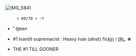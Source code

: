 ![IMG_5841](https://github.com/user-attachments/assets/96ebc0d8-0092-4799-ac9c-d5da07c47551)



         < 89/70 > 𓏲𑁘 

 - ˚ 6̲teen  



 - #1 Ivantill supremacist : Heavy Ivan (alnst) fick̲i̲n̲ / I̲R̲L̲. ❀ 
 - THE #1 TILL GOONER
